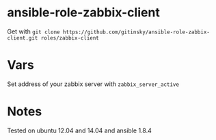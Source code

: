 # ansible-role-zabbix-client

Get with ```git clone https://github.com/gitinsky/ansible-role-zabbix-client.git roles/zabbix-client```

# Vars

Set address of your zabbix server with ```zabbix_server_active```


# Notes

Tested on ubuntu 12.04 and 14.04 and ansible 1.8.4
